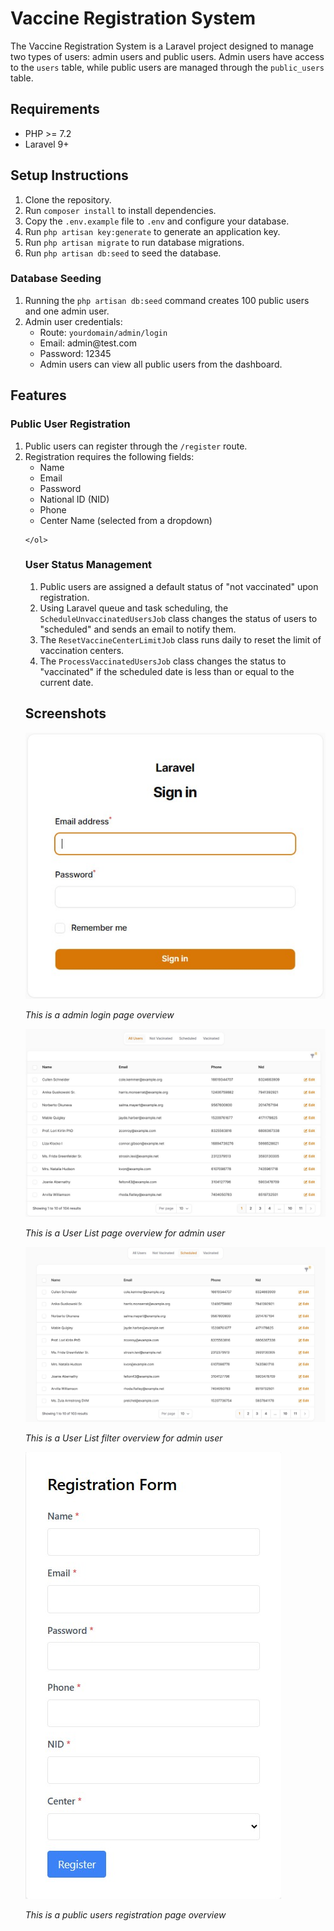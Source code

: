  <h1>Vaccine Registration System</h1>
<p>The Vaccine Registration System is a Laravel project designed to manage two types of users: admin users and public users. Admin users have access to the <code>users</code> table, while public users are managed through the <code>public_users</code> table.</p>

<h2>Requirements</h2>

<ul>
        <li>PHP &gt;= 7.2</li>
        <li>Laravel 9+</li>
    </ul>

<h2>Setup Instructions</h2>

<ol>
        <li>Clone the repository.</li>
        <li>Run <code>composer install</code> to install dependencies.</li>
        <li>Copy the <code>.env.example</code> file to <code>.env</code> and configure your database.</li>
        <li>Run <code>php artisan key:generate</code> to generate an application key.</li>
        <li>Run <code>php artisan migrate</code> to run database migrations.</li>
        <li>Run <code>php artisan db:seed</code> to seed the database.</li>
    </ol>

<h3>Database Seeding</h3>

<ol>
    <li>Running the <code>php artisan db:seed</code> command creates 100 public users and one admin user.</li>
        <li>Admin user credentials:
            <ul>
                <li>Route: <code>yourdomain/admin/login</code></li>
                <li>Email: admin@test.com</li>
                <li>Password: 12345</li>
                <li>Admin users can view all public users from the dashboard.</li>
            </ul>
        </li>
    </ol>

<h2>Features</h2>
<h3>Public User Registration</h3>
<ol>
        <li>Public users can register through the <code>/register</code> route.</li>
        <li>Registration requires the following fields:
            <ul>
                <li>Name</li>
                <li>Email</li>
                <li>Password</li>
                <li>National ID (NID)</li>
                <li>Phone</li>
                <li>Center Name (selected from a dropdown)</li>
            </ul>
        </li>
        
    </ol>

<h3>User Status Management</h3>

<ol>
        <li>Public users are assigned a default status of "not vaccinated" upon registration.</li>
        <li>Using Laravel queue and task scheduling, the <code>ScheduleUnvaccinatedUsersJob</code> class changes the status of users to "scheduled" and sends an email to notify them.</li>
        <li>The <code>ResetVaccineCenterLimitJob</code> class runs daily to reset the limit of vaccination centers.</li>
        <li>The <code>ProcessVaccinatedUsersJob</code> class changes the status to "vaccinated" if the scheduled date is less than or equal to the current date.</li>
    </ol>

<h2>Screenshots</h2>

<img src="screenshots/login.jpg" alt="Dashboard">
    <p><em>This is a admin login page overview</em></p>

<img src="screenshots/alluser.jpg" alt="Dashboard">
    <p><em>This is a User List page overview for admin user</em></p>

<img src="screenshots/schedules.jpg" alt="Dashboard">
    <p><em>This is a User List filter overview for admin user</em></p>

<img src="screenshots/register.jpg" alt="Registration">
    <p><em>This is a public users registration page overview</em></p>



 
